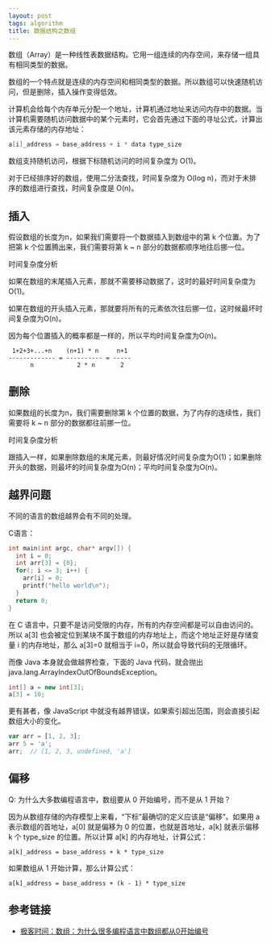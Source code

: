 ```yaml
---
layout: post
tags: algorithm
title: 数据结构之数组
---
```


数组（Array）是一种线性表数据结构。它用一组连续的内存空间，来存储一组具有相同类型的数据。

数组的一个特点就是连续的内存空间和相同类型的数据。所以数组可以快速随机访问，但是删除，插入操作变得低效。

计算机会给每个内存单元分配一个地址，计算机通过地址来访问内存中的数据。当计算机需要随机访问数据中的某个元素时，它会首先通过下面的寻址公式，计算出该元素存储的内存地址：

```c
a[i]_address = base_address + i * data type_size
```

数组支持随机访问，根据下标随机访问的时间复杂度为 O(1)。

对于已经排序好的数组，使用二分法查找，时间复杂度为 O(log n)，而对于未排序的数组进行查找，时间复杂度是 O(n)。

## 插入

假设数组的长度为n，如果我们需要将一个数据插入到数组中的第 k 个位置。为了把第 k 个位置腾出来，我们需要将第 k ~ n 部分的数据都顺序地往后挪一位。

时间复杂度分析

如果在数组的末尾插入元素，那就不需要移动数据了，这时的最好时间复杂度为O(1)。

如果在数组的开头插入元素，那就要将所有的元素依次往后挪一位，这时候最坏时间复杂度为O(n)。

因为每个位置插入的概率都是一样的，所以平均时间复杂度为O(n)。

```text
 1+2+3+...+n    (n+1) * n     n+1
------------- = ---------- = -----
      n            2 * n       2
```

## 删除

如果数组的长度为n，我们需要删除第 k 个位置的数据，为了内存的连续性，我们需要将 k ~ n 部分的数据都往前挪一位。

时间复杂度分析

跟插入一样，如果删除数组的末尾元素，则最好情况时间复杂度为O(1)；如果删除开头的数据，则最坏的时间复杂度为O(n)；平均时间复杂度为O(n)。

## 越界问题

不同的语言的数组越界会有不同的处理。

C语言：

```C
int main(int argc, char* argv[]) {
  int i = 0;
  int arr[3] = {0};
  for(; i <= 3; i++) {
    arr[i] = 0;
    printf("hello world\n");
  }
  return 0;
}
```

在 C 语言中，只要不是访问受限的内存，所有的内存空间都是可以自由访问的。所以 a[3] 也会被定位到某块不属于数组的内存地址上，而这个地址正好是存储变量 i 的内存地址，那么 a[3]=0 就相当于 i=0，所以就会导致代码的无限循环。

而像 Java 本身就会做越界检查，下面的 Java 代码，就会抛出 java.lang.ArrayIndexOutOfBoundsException。

```java
int[] a = new int[3];
a[3] = 10;
```

更有甚者，像 JavaScript 中就没有越界错误，如果索引超出范围，则会直接引起数组大小的变化。

```javascript
var arr = [1, 2, 3];
arr 5 = 'a';
arr;  // [1, 2, 3, undefined, 'a']
```

## 偏移

Q: 为什么大多数编程语言中，数组要从 0 开始编号，而不是从 1 开始？

因为从数组存储的内存模型上来看，“下标”最确切的定义应该是“偏移”。如果用 a 表示数组的首地址，a[0] 就是偏移为 0 的位置，也就是首地址，a[k] 就表示偏移 k 个 type_size 的位置。所以计算 a[k] 的内存地址，计算公式：

```text
a[k]_address = base_address + k * type_size
```

如果数组从 1 开始计算，那么计算公式：

```text
a[k]_address = base_address + (k - 1) * type_size
```

## 参考链接

- [极客时间：数组：为什么很多编程语言中数组都从0开始编号](https://time.geekbang.org/column/article/40961)
